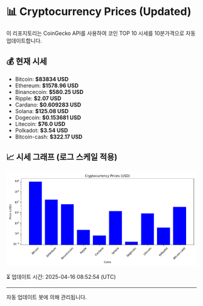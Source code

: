
# 📊 Cryptocurrency Prices (Updated)

이 리포지토리는 CoinGecko API를 사용하여 코인 TOP 10 시세를 10분가격으로 자동 업데이트합니다.

## 💰 현재 시세
- Bitcoin: **$83834 USD**
- Ethereum: **$1578.96 USD**
- Binancecoin: **$580.25 USD**
- Ripple: **$2.07 USD**
- Cardano: **$0.609283 USD**
- Solana: **$125.08 USD**
- Dogecoin: **$0.153681 USD**
- Litecoin: **$76.0 USD**
- Polkadot: **$3.54 USD**
- Bitcoin-cash: **$322.17 USD**

## 📈 시세 그래프 (로그 스케일 적용)
![Crypto Prices](crypto_prices.png)

⏳ 업데이트 시간: 2025-04-16 08:52:54 (UTC)

---
자동 업데이트 봇에 의해 관리됩니다.
